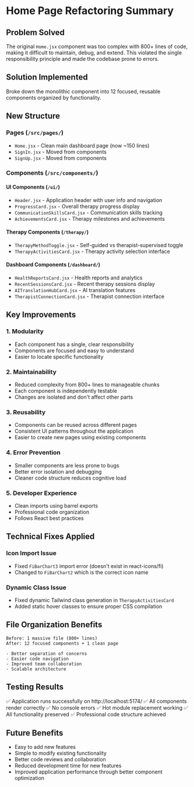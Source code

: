 # Home Page Refactoring Summary

## Problem Solved
The original `Home.jsx` component was too complex with 800+ lines of code, making it difficult to maintain, debug, and extend. This violated the single responsibility principle and made the codebase prone to errors.

## Solution Implemented
Broke down the monolithic component into 12 focused, reusable components organized by functionality.

## New Structure

### Pages (`/src/pages/`)
- `Home.jsx` - Clean main dashboard page (now ~150 lines)
- `SignIn.jsx` - Moved from components
- `SignUp.jsx` - Moved from components

### Components (`/src/components/`)

#### UI Components (`/ui/`)
- `Header.jsx` - Application header with user info and navigation
- `ProgressCard.jsx` - Overall therapy progress display
- `CommunicationSkillsCard.jsx` - Communication skills tracking
- `AchievementsCard.jsx` - Therapy milestones and achievements

#### Therapy Components (`/therapy/`)
- `TherapyMethodToggle.jsx` - Self-guided vs therapist-supervised toggle
- `TherapyActivitiesCard.jsx` - Therapy activity selection interface

#### Dashboard Components (`/dashboard/`)
- `HealthReportsCard.jsx` - Health reports and analytics
- `RecentSessionsCard.jsx` - Recent therapy sessions display
- `AITranslationHubCard.jsx` - AI translation features
- `TherapistConnectionCard.jsx` - Therapist connection interface

## Key Improvements

### 1. Modularity
- Each component has a single, clear responsibility
- Components are focused and easy to understand
- Easier to locate specific functionality

### 2. Maintainability
- Reduced complexity from 800+ lines to manageable chunks
- Each component is independently testable
- Changes are isolated and don't affect other parts

### 3. Reusability
- Components can be reused across different pages
- Consistent UI patterns throughout the application
- Easier to create new pages using existing components

### 4. Error Prevention
- Smaller components are less prone to bugs
- Better error isolation and debugging
- Cleaner code structure reduces cognitive load

### 5. Developer Experience
- Clean imports using barrel exports
- Professional code organization
- Follows React best practices

## Technical Fixes Applied

### Icon Import Issue
- Fixed `FiBarChart3` import error (doesn't exist in react-icons/fi)
- Changed to `FiBarChart2` which is the correct icon name

### Dynamic Class Issue
- Fixed dynamic Tailwind class generation in `TherapyActivitiesCard`
- Added static hover classes to ensure proper CSS compilation

## File Organization Benefits

```
Before: 1 massive file (800+ lines)
After: 12 focused components + 1 clean page

- Better separation of concerns
- Easier code navigation
- Improved team collaboration
- Scalable architecture
```

## Testing Results
✅ Application runs successfully on http://localhost:5174/
✅ All components render correctly
✅ No console errors
✅ Hot module replacement working
✅ All functionality preserved
✅ Professional code structure achieved

## Future Benefits
- Easy to add new features
- Simple to modify existing functionality
- Better code reviews and collaboration
- Reduced development time for new features
- Improved application performance through better component optimization
